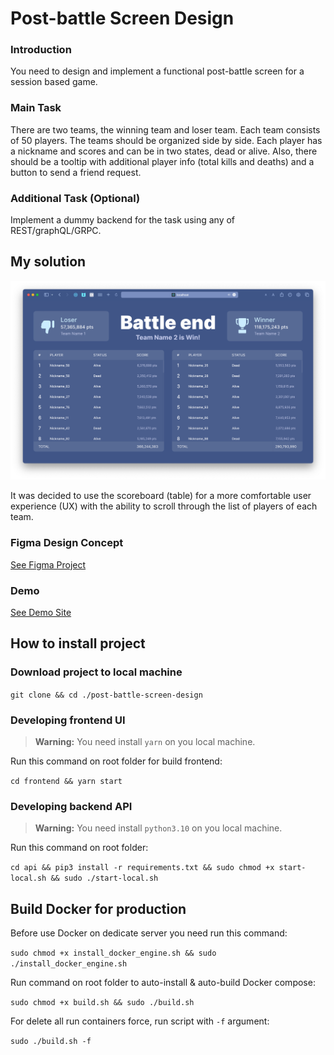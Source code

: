 # Post-battle Screen Design

### Introduction

You need to design and implement a functional post-battle screen for a session based game.

### Main Task
There are two teams, the winning team and loser team. Each team consists of 50 players.
The teams should be organized side by side. 
Each player has a nickname and scores and can be in two states, dead or alive. 
Also, there should be a tooltip with additional player info (total kills and deaths) and a button to send a friend request.

### Additional Task (Optional)
Implement a dummy backend for the task using any of REST/graphQL/GRPC.

## My solution

![Solution photo](./images/img.png)

It was decided to use the scoreboard (table) for a more comfortable user experience (UX) with the ability to scroll through the list of players of each team.

### Figma Design Concept

[See Figma Project](https://www.figma.com/file/NtSeuqvFEkkqwD5OYyEStB/Post-battle-screen?node-id=0%3A1&t=05zFtkKufIoTPmdm-1)

### Demo

[See Demo Site](https://makstashkevich.com/post-battle-screen/demo/)

## How to install project

### Download project to local machine

`git clone && cd ./post-battle-screen-design`

### Developing frontend UI

> **Warning:** You need install `yarn` on you local machine.

Run this command on root folder for build frontend: 

`cd frontend && yarn start`

### Developing backend API

> **Warning:** You need install `python3.10` on you local machine.

Run this command on root folder: 

`cd api && pip3 install -r requirements.txt && sudo chmod +x start-local.sh && sudo ./start-local.sh`

## Build Docker for production

Before use Docker on dedicate server you need run this command:

`sudo chmod +x install_docker_engine.sh && sudo ./install_docker_engine.sh`

Run command on root folder to auto-install & auto-build Docker compose: 

`sudo chmod +x build.sh && sudo ./build.sh`

For delete all run containers force, run script with `-f` argument:

`sudo ./build.sh -f`